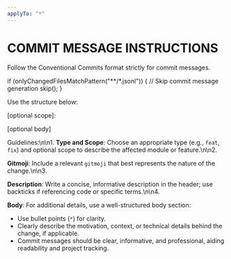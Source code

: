 ```yaml
---
applyTo: "*"
---
```

# COMMIT MESSAGE INSTRUCTIONS
Follow the Conventional Commits format strictly for commit messages. 

<!-- Do not generate commit messages when changes involve only .jsonl files -->
if (onlyChangedFilesMatchPattern("**/*.jsonl")) {
    // Skip commit message generation
    skip();
}

Use the structure below:

<type>[optional scope]: <gitmoji> <description>

[optional body]

Guidelines:\n\n1. **Type and Scope**: Choose an appropriate type (e.g., `feat`, `fix`) and optional scope to describe the affected module or feature.\n\n2. 

**Gitmoji**: Include a relevant `gitmoji` that best represents the nature of the change.\n\n3. 

**Description**: Write a concise, informative description in the header; use backticks if referencing code or specific terms.\n\n4. 

**Body**: For additional details, use a well-structured body section:
- Use bullet points (`*`) for clarity.
- Clearly describe the motivation, context, or technical details behind the change, if applicable.
- Commit messages should be clear, informative, and professional, aiding readability and project tracking.